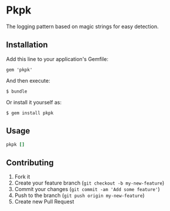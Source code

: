 # Pkpk

The logging pattern based on magic strings for easy detection.

## Installation

Add this line to your application's Gemfile:

    gem 'pkpk'

And then execute:

    $ bundle

Or install it yourself as:

    $ gem install pkpk

## Usage

```ruby
pkpk []
```

## Contributing

1. Fork it
2. Create your feature branch (`git checkout -b my-new-feature`)
3. Commit your changes (`git commit -am 'Add some feature'`)
4. Push to the branch (`git push origin my-new-feature`)
5. Create new Pull Request

